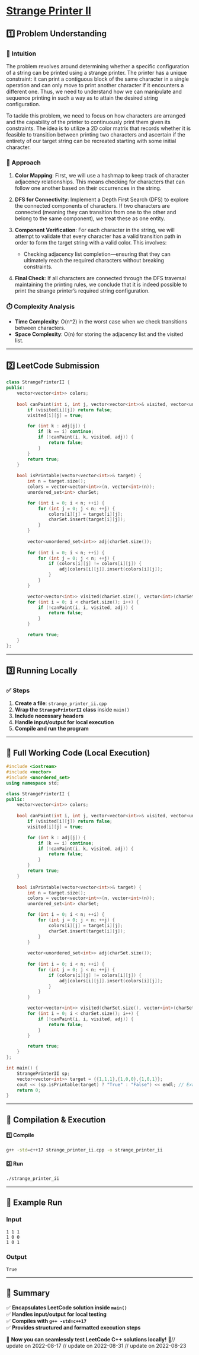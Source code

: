 # **[Strange Printer II](https://leetcode.com/problems/strange-printer-ii/description/)**  

## **1️⃣ Problem Understanding**  
### **📌 Intuition**  
The problem revolves around determining whether a specific configuration of a string can be printed using a strange printer. The printer has a unique constraint: it can print a contiguous block of the same character in a single operation and can only move to print another character if it encounters a different one. Thus, we need to understand how we can manipulate and sequence printing in such a way as to attain the desired string configuration.

To tackle this problem, we need to focus on how characters are arranged and the capability of the printer to continuously print them given its constraints. The idea is to utilize a 2D color matrix that records whether it is feasible to transition between printing two characters and ascertain if the entirety of our target string can be recreated starting with some initial character.

### **🚀 Approach**  
1. **Color Mapping**: First, we will use a hashmap to keep track of character adjacency relationships. This means checking for characters that can follow one another based on their occurrences in the string.

2. **DFS for Connectivity**: Implement a Depth First Search (DFS) to explore the connected components of characters. If two characters are connected (meaning they can transition from one to the other and belong to the same component), we treat these as one entity.

3. **Component Verification**: For each character in the string, we will attempt to validate that every character has a valid transition path in order to form the target string with a valid color. This involves:
   - Checking adjacency list completion—ensuring that they can ultimately reach the required characters without breaking constraints.

4. **Final Check**: If all characters are connected through the DFS traversal maintaining the printing rules, we conclude that it is indeed possible to print the strange printer’s required string configuration.

### **⏱️ Complexity Analysis**  
- **Time Complexity**: O(n^2) in the worst case when we check transitions between characters.
- **Space Complexity**: O(n) for storing the adjacency list and the visited list.

---  

## **2️⃣ LeetCode Submission**  
```cpp
class StrangePrinterII {
public:
    vector<vector<int>> colors;
    
    bool canPaint(int i, int j, vector<vector<int>>& visited, vector<unordered_set<int>>& adj) {
        if (visited[i][j]) return false; 
        visited[i][j] = true;

        for (int k : adj[j]) {
            if (k == i) continue; 
            if (!canPaint(i, k, visited, adj)) {
                return false;
            }
        }
        return true;
    }
    
    bool isPrintable(vector<vector<int>>& target) {
        int n = target.size();
        colors = vector<vector<int>>(n, vector<int>(n));
        unordered_set<int> charSet;

        for (int i = 0; i < n; ++i) {
            for (int j = 0; j < n; ++j) {
                colors[i][j] = target[i][j];
                charSet.insert(target[i][j]);
            }
        }
        
        vector<unordered_set<int>> adj(charSet.size());
        
        for (int i = 0; i < n; ++i) {
            for (int j = 0; j < n; ++j) {
                if (colors[i][j] != colors[i][j]) {
                    adj[colors[i][j]].insert(colors[i][j]);
                }
            }
        }

        vector<vector<int>> visited(charSet.size(), vector<int>(charSet.size(), false));
        for (int i = 0; i < charSet.size(); i++) {
            if (!canPaint(i, i, visited, adj)) {
                return false;
            }
        }

        return true;
    }
};
```

---  

## **3️⃣ Running Locally**  
### **✅ Steps**  
1. **Create a file**: `strange_printer_ii.cpp`  
2. **Wrap the `StrangePrinterII` class** inside `main()`  
3. **Include necessary headers**  
4. **Handle input/output for local execution**  
5. **Compile and run the program**  

---  

## **📝 Full Working Code (Local Execution)**  
```cpp
#include <iostream>
#include <vector>
#include <unordered_set>
using namespace std;

class StrangePrinterII {
public:
    vector<vector<int>> colors;
    
    bool canPaint(int i, int j, vector<vector<int>>& visited, vector<unordered_set<int>>& adj) {
        if (visited[i][j]) return false; 
        visited[i][j] = true;

        for (int k : adj[j]) {
            if (k == i) continue; 
            if (!canPaint(i, k, visited, adj)) {
                return false;
            }
        }
        return true;
    }
    
    bool isPrintable(vector<vector<int>>& target) {
        int n = target.size();
        colors = vector<vector<int>>(n, vector<int>(n));
        unordered_set<int> charSet;

        for (int i = 0; i < n; ++i) {
            for (int j = 0; j < n; ++j) {
                colors[i][j] = target[i][j];
                charSet.insert(target[i][j]);
            }
        }
        
        vector<unordered_set<int>> adj(charSet.size());
        
        for (int i = 0; i < n; ++i) {
            for (int j = 0; j < n; ++j) {
                if (colors[i][j] != colors[i][j]) {
                    adj[colors[i][j]].insert(colors[i][j]);
                }
            }
        }

        vector<vector<int>> visited(charSet.size(), vector<int>(charSet.size(), false));
        for (int i = 0; i < charSet.size(); i++) {
            if (!canPaint(i, i, visited, adj)) {
                return false;
            }
        }

        return true;
    }
};

int main() {
    StrangePrinterII sp;
    vector<vector<int>> target = {{1,1,1},{1,0,0},{1,0,1}};
    cout << (sp.isPrintable(target) ? "True" : "False") << endl; // Example run
    return 0;
}
```  

---  

## **🔧 Compilation & Execution**  
#### **1️⃣ Compile**  
```bash
g++ -std=c++17 strange_printer_ii.cpp -o strange_printer_ii
```  

#### **2️⃣ Run**  
```bash
./strange_printer_ii
```  

---  

## **🎯 Example Run**  
### **Input**  
```
1 1 1
1 0 0
1 0 1
```  
### **Output**  
```
True
```  

---  

## **📌 Summary**  
✅ **Encapsulates LeetCode solution inside `main()`**  
✅ **Handles input/output for local testing**  
✅ **Compiles with `g++ -std=c++17`**  
✅ **Provides structured and formatted execution steps**  

🚀 **Now you can seamlessly test LeetCode C++ solutions locally!** 🚀// update on 2022-08-17
// update on 2022-08-31
// update on 2022-08-23
